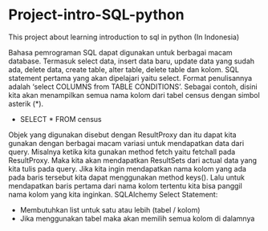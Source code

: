 # Project-intro-SQL-python
This project about learning introduction to sql in python (In Indonesia)

Bahasa pemrograman SQL dapat digunakan untuk berbagai macam database. Termasuk select data, insert data baru, update data yang sudah ada, delete data, create table, alter table, delete table dan kolom.
SQL statement pertama yang akan dipelajari yaitu select. Format penulisannya adalah ‘select COLUMNS from TABLE CONDITIONS’. Sebagai contoh, disini kita akan menampilkan semua nama kolom dari tabel census dengan simbol asterik (*).
- SELECT * FROM census

Objek yang digunakan disebut dengan ResultProxy dan itu dapat kita gunakan dengan berbagai macam variasi untuk mendapatkan data dari query.
Misalnya ketika kita gunakan method fetch yaitu fetchall pada ResultProxy. Maka kita akan mendapatkan ResultSets dari actual data yang kita tulis pada query.
Jika kita ingin mendapatkan nama kolom yang ada pada baris tersebut kita dapat menggunakan method keys(). Lalu untuk mendapatkan baris pertama dari nama kolom tertentu kita bisa panggil nama kolom yang kita inginkan.
SQLAlchemy Select Statement:
- Membutuhkan list untuk satu atau lebih (tabel / kolom)
- Jika menggunakan tabel maka akan memilih semua kolom di dalamnya

